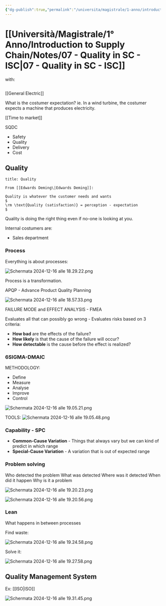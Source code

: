 ```yaml
---
{"dg-publish":true,"permalink":"/universita/magistrale/1-anno/introduction-to-supply-chain/notes/07-quality-in-sc-isc/","tags":["UNI"]}
---
```


# [[Università/Magistrale/1° Anno/Introduction to Supply Chain/Notes/07 - Quality in SC - ISC\|07 - Quality in SC - ISC]]

with:

```table-of-contents
```

[[General Electric]]

What is the costumer expectation?
ie. In a wind turbine, the costumer expects a machine that produces electricity.

[[Time to market]]

SQDC
- Safety
- Quality
- Delivery
- Cost

## Quality


```ad-Definizione
title: Quality

From [[Edwards Deming\|Edwards Deming]]:

Quality is whatever the customer needs and wants
$
\rm \text{Quality (satisfaction)} = perception - expectation
$

```

Quality is doing the right thing even if no-one is looking at you. 

Internal costumers are:
- Sales department

### Process

Everything is about processes:

![Schermata 2024-12-16 alle 18.29.22.png](/img/user/Universit%C3%A0/Magistrale/1%C2%B0%20Anno/Introduction%20to%20Supply%20Chain/Notes/Allegati/Schermata%202024-12-16%20alle%2018.29.22.png)

Process is a transformation.

APQP - Advance Product Quality Planning

![Schermata 2024-12-16 alle 18.57.33.png](/img/user/Universit%C3%A0/Magistrale/1%C2%B0%20Anno/Introduction%20to%20Supply%20Chain/Notes/Allegati/Schermata%202024-12-16%20alle%2018.57.33.png)

FAILURE MODE and EFFECT ANALYSIS - FMEA

Evaluates all that can possibly go wrong - Evaluates risks based on 3 criteria:
- **How bad** are the effects of the failure?
- **How likely** is that the cause of the failure will occur?
- **How detectable** is the cause before the effect is realized?


### 6SIGMA-DMAIC

METHODOLOGY:
- Define
- Measure
- Analyse
- Improve
- Control

![Schermata 2024-12-16 alle 19.05.21.png](/img/user/Universit%C3%A0/Magistrale/1%C2%B0%20Anno/Introduction%20to%20Supply%20Chain/Notes/Allegati/Schermata%202024-12-16%20alle%2019.05.21.png)

TOOLS:
![Schermata 2024-12-16 alle 19.05.48.png](/img/user/Universit%C3%A0/Magistrale/1%C2%B0%20Anno/Introduction%20to%20Supply%20Chain/Notes/Allegati/Schermata%202024-12-16%20alle%2019.05.48.png)

### Capability - SPC 

- **Common-Cause Variation** - Things that always vary but we can kind of predict in which range
- **Special-Cause Variation** - A variation that is out of expected range


### Problem solving

Who detected the problem
What was detected
Where was it detected
When did it happen
Why is it a problem

![Schermata 2024-12-16 alle 19.20.23.png](/img/user/Universit%C3%A0/Magistrale/1%C2%B0%20Anno/Introduction%20to%20Supply%20Chain/Notes/Allegati/Allegati/Schermata%202024-12-16%20alle%2019.20.23.png)


![Schermata 2024-12-16 alle 19.20.56.png](/img/user/Universit%C3%A0/Magistrale/1%C2%B0%20Anno/Introduction%20to%20Supply%20Chain/Notes/Allegati/Schermata%202024-12-16%20alle%2019.20.56.png)

### Lean

What happens in between processes

Find waste:

![Schermata 2024-12-16 alle 19.24.58.png](/img/user/Universit%C3%A0/Magistrale/1%C2%B0%20Anno/Introduction%20to%20Supply%20Chain/Notes/Allegati/Schermata%202024-12-16%20alle%2019.24.58.png)

Solve it:

![Schermata 2024-12-16 alle 19.27.58.png](/img/user/Universit%C3%A0/Magistrale/1%C2%B0%20Anno/Introduction%20to%20Supply%20Chain/Notes/Allegati/Schermata%202024-12-16%20alle%2019.27.58.png)

## Quality Management System

Ex: [[ISO\|ISO]]

![Schermata 2024-12-16 alle 19.31.45.png](/img/user/Universit%C3%A0/Magistrale/1%C2%B0%20Anno/Introduction%20to%20Supply%20Chain/Notes/Allegati/Schermata%202024-12-16%20alle%2019.31.45.png)

